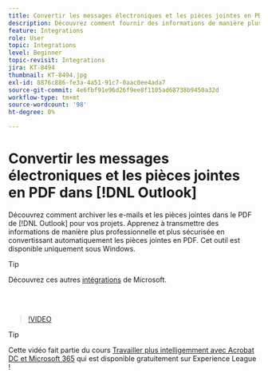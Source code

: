 ```yaml
---
title: Convertir les messages électroniques et les pièces jointes en PDF dans  [!DNL Outlook]
description: Découvrez comment fournir des informations de manière plus professionnelle et plus sécurisée dans  [!DNL Outlook]
feature: Integrations
role: User
topic: Integrations
level: Beginner
topic-revisit: Integrations
jira: KT-8494
thumbnail: KT-8494.jpg
exl-id: 8876c886-fe3a-4a51-91c7-0aac0ee4ada7
source-git-commit: 4e6fbf91e96d26f9ee8f1105ad68738b9450a32d
workflow-type: tm+mt
source-wordcount: '98'
ht-degree: 0%

---
```


# Convertir les messages électroniques et les pièces jointes en PDF dans [!DNL Outlook]

Découvrez comment archiver les e-mails et les pièces jointes dans le PDF de [!DNL Outlook] pour vos projets. Apprenez à transmettre des informations de manière plus professionnelle et plus sécurisée en convertissant automatiquement les pièces jointes en PDF. Cet outil est disponible uniquement sous Windows.

>[!TIP]
>
>Découvrez ces autres [intégrations](../integrate/integrate-overview.md#microsoft) de Microsoft.

<br> 

>[!VIDEO](https://video.tv.adobe.com/v/336859?quality=12&learn=on&hidetitle=true)

>[!TIP]
>
>Cette vidéo fait partie du cours [Travailler plus intelligemment avec Acrobat DC et Microsoft 365](https://experienceleague.adobe.com/?recommended=Acrobat-U-1-2021.microsoft365) qui est disponible gratuitement sur Experience League !
